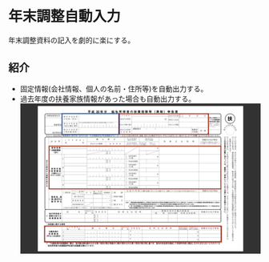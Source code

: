 年末調整自動入力
=====================
年末調整資料の記入を劇的に楽にする。

## 紹介
* 固定情報(会社情報、個人の名前・住所等)を自動出力する。
* 過去年度の扶養家族情報があった場合も自動出力する。
![Getting Started](images/h30.png)
